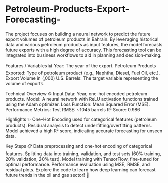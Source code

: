# Petroleum-Products-Export-Forecasting-
The project focuses on building a neural network to predict the future export volumes of petroleum products in Bahrain. By leveraging historical data and various petroleum products as input features, the model forecasts future exports with a high degree of accuracy. This forecasting tool can be integrated into business workflows to aid in planning and decision-making.

Features / Variables 📊
Year: The year of the export.
Petroleum Products Exported: Type of petroleum product (e.g., Naphtha, Diesel, Fuel Oil, etc.).
Export Volume in (,000) U.S. Barrels: The target variable representing the volume of exports.

Technical Overview ⚙️
Input Data: Year, one-hot encoded petroleum products.
Model: A neural network with ReLU activation functions trained using the Adam optimizer.
Loss Function: Mean Squared Error (MSE).
Performance Metrics:
Test RMSE: ~1045 barrels
R² Score: 0.986

Highlights ✨
One-Hot Encoding used for categorical features (petroleum products).
Residual analysis to detect underfitting/overfitting patterns.
Model achieved a high R² score, indicating accurate forecasting for unseen data.

Key Steps 📋
Data preprocessing and one-hot encoding of categorical features.
Splitting data into training, validation, and test sets (60% training, 20% validation, 20% test).
Model training with TensorFlow, fine-tuned for optimal performance.
Performance evaluation using MSE, RMSE, and residual plots.
Explore the code to learn how deep learning can forecast future trends in the oil and gas sector! 🚀


